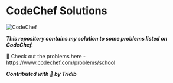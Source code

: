# CodeChef Solutions

![CodeChef](https://s3.amazonaws.com/codechef_shared/sites/all/themes/abessive/logo-3.png)

***This repository contains my solution to some problems listed on CodeChef.***

:link: Check out the problems here - https://www.codechef.com/problems/school

***Contributed with :yellow_heart: by Tridib***

